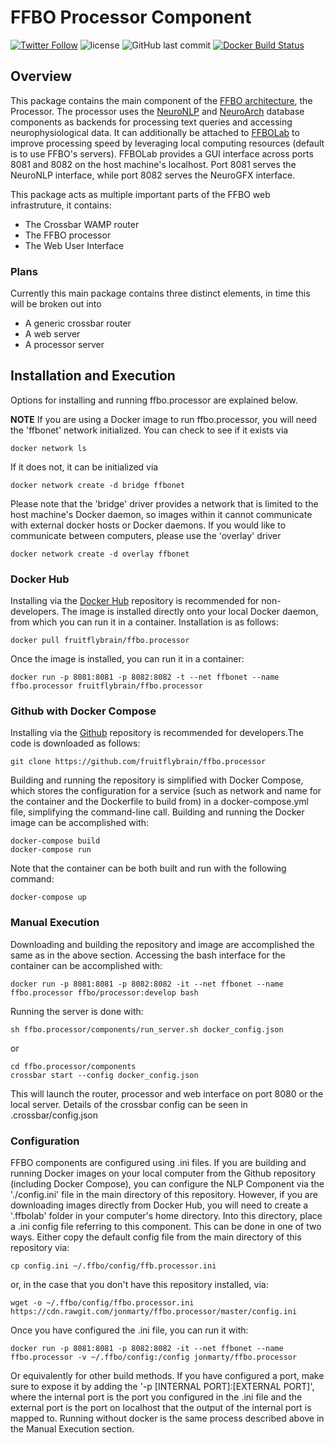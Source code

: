 # FFBO Processor Component
[![Twitter Follow](https://img.shields.io/twitter/follow/flybrainobs.svg?style=social&label=Follow)](https://twitter.com/flybrainobs) ![license](https://img.shields.io/github/license/fruitflybrain/ffbo.processor.svg?style=flat-square) ![GitHub last commit](https://img.shields.io/github/last-commit/fruitflybrain/ffbo.processor.svg?style=flat-square) [![Docker Build Status](https://img.shields.io/docker/build/fruitflybrain/ffbo.processor.svg?style=flat-square)](https://hub.docker.com/r/fruitflybrain/ffbo.processor)
## Overview
This package contains the main component of the [FFBO architecture](http://fruitflybrain.org/), the Processor. The processor uses the [NeuroNLP](http://github.com/fruitflybrain/ffbo.nlp_component) and [NeuroArch](http://github.com/fruitflybrain/ffbo.neuroarch_component) database components as backends for processing text queries and accessing neurophysiological data. It can additionally be attached to [FFBOLab](http://github.com/fruitflybrain/ffbolab) to improve processing speed by leveraging local computing resources (default is to use FFBO's servers). FFBOLab provides a GUI interface across ports 8081 and 8082 on the host machine's localhost. Port 8081 serves the NeuroNLP interface, while port 8082 serves the NeuroGFX interface.

This package acts as multiple important parts of the FFBO web infrastruture, it contains:
* The Crossbar WAMP router
* The FFBO processor
* The Web User Interface

### Plans

Currently this main package contains three distinct elements, in time this will be broken out into

* A generic crossbar router
* A web server
* A processor server

## Installation and Execution

Options for installing and running ffbo.processor are explained below.

__NOTE__ If you are using a Docker image to run ffbo.processor, you will need the 'ffbonet' network initialized. You can check to see if it exists via

    docker network ls

If it does not, it can be initialized via

    docker network create -d bridge ffbonet

Please note that the 'bridge' driver provides a network that is limited to the host machine's Docker daemon, so images within it cannot communicate with external docker hosts or Docker daemons. If you would like to communicate between computers, please use the 'overlay' driver

    docker network create -d overlay ffbonet

### Docker Hub

Installing via the [Docker Hub](https://hub.docker.com/r/fruitflybrain/ffbo.processor) repository is recommended for non-developers. The image is installed directly onto your local Docker daemon, from which you can run it in a container. Installation is as follows:

    docker pull fruitflybrain/ffbo.processor

Once the image is installed, you can run it in a container:

    docker run -p 8081:8081 -p 8082:8082 -t --net ffbonet --name ffbo.processor fruitflybrain/ffbo.processor


### Github with Docker Compose

Installing via the [Github](https://github.com/fruitflybrain/ffbo.processor) repository is recommended for developers.The code is downloaded as follows:

    git clone https://github.com/fruitflybrain/ffbo.processor

Building and running the repository is simplified with Docker Compose, which stores the configuration for a service (such as network and name for the container and the Dockerfile to build from) in a docker-compose.yml file, simplifying the command-line call. Building and running the Docker image can be accomplished with:

    docker-compose build
    docker-compose run

Note that the container can be both built and run with the following command:

    docker-compose up

### Manual Execution

Downloading and building the repository and image are accomplished the same as in the above section. Accessing the bash interface for the container can be accomplished with:

    docker run -p 8081:8081 -p 8082:8082 -it --net ffbonet --name ffbo.processor ffbo/processor:develop bash

Running the server is done with:

    sh ffbo.processor/components/run_server.sh docker_config.json

or

    cd ffbo.processor/components
    crossbar start --config docker_config.json

This will launch the router, processor and web interface on port 8080 or the local server. Details of the crossbar config can be seen in .crossbar/config.json

### Configuration

FFBO components are configured using .ini files. If you are building and running Docker images on your local computer from the Github repository (including Docker Compose), you can configure the NLP Component via the './config.ini' file in the main directory of this repository. However, if you are downloading images directly from Docker Hub, you will need to create a '.ffbolab' folder in your computer's home directory. Into this directory, place a .ini config file referring to this component. This can be done in one of two ways. Either copy the default config file from the main directory of this repository via:

    cp config.ini ~/.ffbo/config/ffb.processor.ini

or, in the case that you don't have this repository installed, via:

    wget -o ~/.ffbo/config/ffbo.processor.ini https://cdn.rawgit.com/jonmarty/ffbo.processor/master/config.ini

Once you have configured the .ini file, you can run it with:

    docker run -p 8081:8081 -p 8082:8082 -it --net ffbonet --name ffbo.processor -v ~/.ffbo/config:/config jonmarty/ffbo.processor

Or equivalently for other build methods. If you have configured a port, make sure to expose it by adding the '-p [INTERNAL PORT]:[EXTERNAL PORT]', where the internal port is the port you configured in the .ini file and the external port is the port on localhost that the output of the internal port is mapped to. Running without docker is the same process described above in the Manual Execution section.

